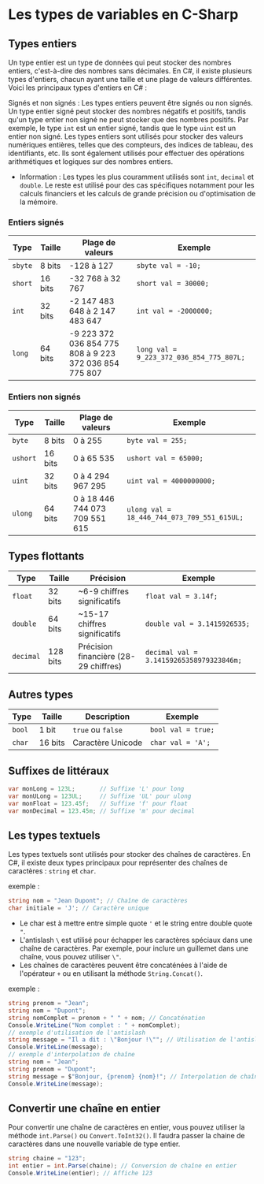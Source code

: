 # Les types de variables en C-Sharp

## Types entiers

Un type entier est un type de données qui peut stocker des nombres entiers, c'est-à-dire des nombres sans décimales. En C#, il existe plusieurs types d'entiers, chacun ayant une taille et une plage de valeurs différentes. Voici les principaux types d'entiers en C# :

Signés et non signés : Les types entiers peuvent être signés ou non signés. Un type entier signé peut stocker des nombres négatifs et positifs, tandis qu'un type entier non signé ne peut stocker que des nombres positifs. Par exemple, le type `int` est un entier signé, tandis que le type `uint` est un entier non signé.
Les types entiers sont utilisés pour stocker des valeurs numériques entières, telles que des compteurs, des indices de tableau, des identifiants, etc. Ils sont également utilisés pour effectuer des opérations arithmétiques et logiques sur des nombres entiers.

- Information : Les types les plus couramment utilisés sont `int`, `decimal` et `double`. Le reste est utilisé pour des cas spécifiques notamment pour les calculs financiers et les calculs de grande précision ou d'optimisation de la mémoire.

### Entiers signés

| Type    | Taille  | Plage de valeurs                                       | Exemple                                  |
| ------- | ------- | ------------------------------------------------------ | ---------------------------------------- |
| `sbyte` | 8 bits  | -128 à 127                                             | `sbyte val = -10;`                       |
| `short` | 16 bits | -32 768 à 32 767                                       | `short val = 30000;`                     |
| `int`   | 32 bits | -2 147 483 648 à 2 147 483 647                         | `int val = -2000000;`                    |
| `long`  | 64 bits | -9 223 372 036 854 775 808 à 9 223 372 036 854 775 807 | `long val = 9_223_372_036_854_775_807L;` |

### Entiers non signés

| Type     | Taille  | Plage de valeurs               | Exemple                                     |
| -------- | ------- | ------------------------------ | ------------------------------------------- |
| `byte`   | 8 bits  | 0 à 255                        | `byte val = 255;`                           |
| `ushort` | 16 bits | 0 à 65 535                     | `ushort val = 65000;`                       |
| `uint`   | 32 bits | 0 à 4 294 967 295              | `uint val = 4000000000;`                    |
| `ulong`  | 64 bits | 0 à 18 446 744 073 709 551 615 | `ulong val = 18_446_744_073_709_551_615UL;` |

## Types flottants

| Type      | Taille   | Précision                             | Exemple                                  |
| --------- | -------- | ------------------------------------- | ---------------------------------------- |
| `float`   | 32 bits  | ~6-9 chiffres significatifs           | `float val = 3.14f;`                     |
| `double`  | 64 bits  | ~15-17 chiffres significatifs         | `double val = 3.1415926535;`             |
| `decimal` | 128 bits | Précision financière (28-29 chiffres) | `decimal val = 3.14159265358979323846m;` |

## Autres types

| Type   | Taille  | Description       | Exemple            |
| ------ | ------- | ----------------- | ------------------ |
| `bool` | 1 bit   | `true` ou `false` | `bool val = true;` |
| `char` | 16 bits | Caractère Unicode | `char val = 'A';`  |

## Suffixes de littéraux

```csharp
var monLong = 123L;       // Suffixe 'L' pour long
var monULong = 123UL;     // Suffixe 'UL' pour ulong
var monFloat = 123.45f;   // Suffixe 'f' pour float
var monDecimal = 123.45m; // Suffixe 'm' pour decimal
```

## Les types textuels

Les types textuels sont utilisés pour stocker des chaînes de caractères. En C#, il existe deux types principaux pour représenter des chaînes de caractères : `string` et `char`.

exemple :

```csharp
string nom = "Jean Dupont"; // Chaîne de caractères
char initiale = 'J'; // Caractère unique
```

- Le char est à mettre entre simple quote `'` et le string entre double quote `"`.
- L'antislash `\` est utilisé pour échapper les caractères spéciaux dans une chaîne de caractères. Par exemple, pour inclure un guillemet dans une chaîne, vous pouvez utiliser `\"`.
- Les chaînes de caractères peuvent être concaténées à l'aide de l'opérateur `+` ou en utilisant la méthode `String.Concat()`.

exemple :

```csharp
string prenom = "Jean";
string nom = "Dupont";
string nomComplet = prenom + " " + nom; // Concaténation
Console.WriteLine("Nom complet : " + nomComplet);
// exemple d'utilisation de l'antislash
string message = "Il a dit : \"Bonjour !\""; // Utilisation de l'antislash
Console.WriteLine(message);
// exemple d'interpolation de chaîne
string nom = "Jean";
string prenom = "Dupont";
string message = $"Bonjour, {prenom} {nom}!"; // Interpolation de chaîne
Console.WriteLine(message);

```

## Convertir une chaîne en entier

Pour convertir une chaîne de caractères en entier, vous pouvez utiliser la méthode `int.Parse()` ou `Convert.ToInt32()`.
Il faudra passer la chaine de caractères dans une nouvelle variable de type entier.

```csharp
string chaine = "123";
int entier = int.Parse(chaine); // Conversion de chaîne en entier
Console.WriteLine(entier); // Affiche 123
```
